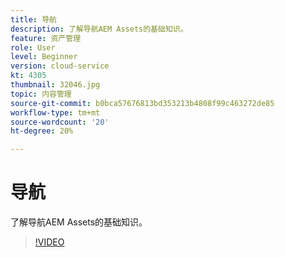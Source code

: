 ```yaml
---
title: 导航
description: 了解导航AEM Assets的基础知识。
feature: 资产管理
role: User
level: Beginner
version: cloud-service
kt: 4305
thumbnail: 32046.jpg
topic: 内容管理
source-git-commit: b0bca57676813bd353213b4808f99c463272de85
workflow-type: tm+mt
source-wordcount: '20'
ht-degree: 20%

---
```



# 导航

了解导航AEM Assets的基础知识。

>[!VIDEO](https://video.tv.adobe.com/v/32046/?quality=12&learn=on&hidetitle=true)